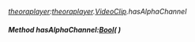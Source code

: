 _[theoraplayer](../../modules/theoraplayer/theoraplayer-module.md):[theoraplayer](../../modules/theoraplayer/theoraplayer-module.md).[VideoClip](../../modules/theoraplayer/theoraplayer-videoclip.md).hasAlphaChannel_
##### Method hasAlphaChannel:[Bool](../../modules/wonkey/wonkey-types-bool.md)(  )
